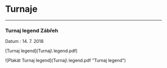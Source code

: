 # Turnaje #

---

### Turnaj legend Zábřeh ###

Datum
: 14\. 7\. 2018

[Turnaj legend](Turnaj\ legend.pdf)

![Plakát Turnaj legend](Turnaj\ legend.pdf "Turnaj legend")
